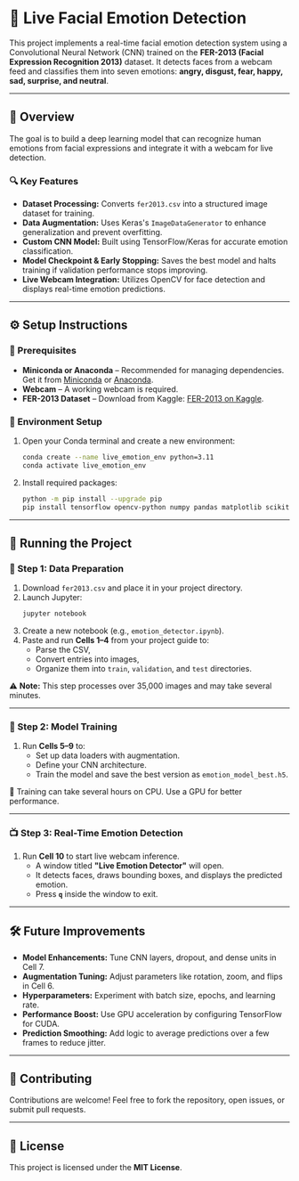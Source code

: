 # 🎯 Live Facial Emotion Detection

This project implements a real-time facial emotion detection system using a Convolutional Neural Network (CNN) trained on the **FER-2013 (Facial Expression Recognition 2013)** dataset. It detects faces from a webcam feed and classifies them into seven emotions: **angry, disgust, fear, happy, sad, surprise, and neutral**.

---

## 📌 Overview

The goal is to build a deep learning model that can recognize human emotions from facial expressions and integrate it with a webcam for live detection.

### 🔍 Key Features

- **Dataset Processing:** Converts `fer2013.csv` into a structured image dataset for training.
- **Data Augmentation:** Uses Keras's `ImageDataGenerator` to enhance generalization and prevent overfitting.
- **Custom CNN Model:** Built using TensorFlow/Keras for accurate emotion classification.
- **Model Checkpoint & Early Stopping:** Saves the best model and halts training if validation performance stops improving.
- **Live Webcam Integration:** Utilizes OpenCV for face detection and displays real-time emotion predictions.

---

## ⚙️ Setup Instructions

### 🔧 Prerequisites

- **Miniconda or Anaconda** – Recommended for managing dependencies.  
  Get it from [Miniconda](https://docs.conda.io/en/latest/miniconda.html) or [Anaconda](https://www.anaconda.com/products/distribution).
- **Webcam** – A working webcam is required.
- **FER-2013 Dataset** – Download from Kaggle: [FER-2013 on Kaggle](https://www.kaggle.com/datasets/deadskull7/fer2013).

### 🧪 Environment Setup

1. Open your Conda terminal and create a new environment:
    ```bash
    conda create --name live_emotion_env python=3.11
    conda activate live_emotion_env
    ```

2. Install required packages:
    ```bash
    python -m pip install --upgrade pip
    pip install tensorflow opencv-python numpy pandas matplotlib scikit-learn jupyter
    ```

---

## 🚀 Running the Project

### 📂 Step 1: Data Preparation

1. Download `fer2013.csv` and place it in your project directory.
2. Launch Jupyter:
    ```bash
    jupyter notebook
    ```
3. Create a new notebook (e.g., `emotion_detector.ipynb`).
4. Paste and run **Cells 1–4** from your project guide to:
   - Parse the CSV,
   - Convert entries into images,
   - Organize them into `train`, `validation`, and `test` directories.

⚠️ **Note:** This step processes over 35,000 images and may take several minutes.

---

### 🧠 Step 2: Model Training

1. Run **Cells 5–9** to:
   - Set up data loaders with augmentation.
   - Define your CNN architecture.
   - Train the model and save the best version as `emotion_model_best.h5`.

📌 Training can take several hours on CPU. Use a GPU for better performance.

---

### 📺 Step 3: Real-Time Emotion Detection

1. Run **Cell 10** to start live webcam inference.
   - A window titled **"Live Emotion Detector"** will open.
   - It detects faces, draws bounding boxes, and displays the predicted emotion.
   - Press **`q`** inside the window to exit.

---

## 🛠️ Future Improvements

- **Model Enhancements:** Tune CNN layers, dropout, and dense units in Cell 7.
- **Augmentation Tuning:** Adjust parameters like rotation, zoom, and flips in Cell 6.
- **Hyperparameters:** Experiment with batch size, epochs, and learning rate.
- **Performance Boost:** Use GPU acceleration by configuring TensorFlow for CUDA.
- **Prediction Smoothing:** Add logic to average predictions over a few frames to reduce jitter.

---

## 🤝 Contributing

Contributions are welcome! Feel free to fork the repository, open issues, or submit pull requests.

---

## 📄 License

This project is licensed under the **MIT License**.